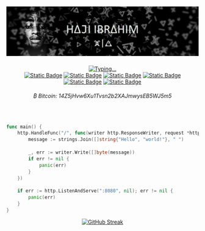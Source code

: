 <!-- Personal profile banner-->
<h1 align="center">
    <img src=".github/hajisml_gh_banner2.png" alt="Profile banner"/>
</h1>

<!-- Typing svg presentation-->
<div align="center">
    <a href="https://git.io/typing-svg">
        <img src="https://readme-typing-svg.demolab.com?font=Fira+Sans&size=22&duration=4000&pause=1000&color=F5F5F5&center=true&vCenter=true&random=false&width=410&lines=We+Δre+Ͷot+Ͳhe+Ϟαϻe,+I'ϻ+Δ+ϻαrtiαη;-+lil+Wαyηe+-" alt="Typing..." />
    </a>
</div>
<div align="center" >
    <a href="https://linkedin.com/in/hajisml"><img alt="Static Badge" src="https://img.shields.io/badge/LinkedIn-0077B5?style=for-the-badge&logo=linkedin&logoColor=white"></a>
    <a href="https://www.youtube.com/@hajsml"><img alt="Static Badge" src="https://img.shields.io/badge/YouTube-FF0000?style=for-the-badge&logo=youtube&logoColor=white"></a>
    <a href="https://www.twitch.tv/hajisml"><img alt="Static Badge" src="https://img.shields.io/badge/Twitch-6441A4?style=for-the-badge&logo=twitch&logoColor=white"></a>
    <a href="https://medium.com/@hajisml"><img alt="Static Badge" src="https://img.shields.io/badge/Medium-000000?style=for-the-badge&logo=medium&logoColor=white"></a>
    <a href="https://x.com/hajisml"><img alt="Static Badge" src="https://img.shields.io/badge/Twitter-000000?style=for-the-badge&logo=x&logoColor=white"></a>
    <a href="https://t.me/hajisml"><img alt="Static Badge" src="https://img.shields.io/badge/Telegram-blue?style=for-the-badge&logo=telegram&logoColor=white"></a>

<!-- Donations-->
<h6 align="center">₿ Bitcoin: 14Z5jHvw6Xu1Tvsn2b2XAJmwysEB5WJ5m5</h6>
</div><br>

<!-- Fav language snippet in Go-->
```go
func main() {
	http.HandleFunc("/", func(writer http.ResponseWriter, request *http.Request) {
		message := strings.Join([]string{"Hello", "world!"}, " ")

		_, err := writer.Write([]byte(message))
		if err != nil {
			panic(err)
		}
	})

	if err := http.ListenAndServe(":8080", nil); err != nil {
		panic(err)
	}
}
```

<!-- Github Statistics -->
<div align="center">
    <a href="https://git.io/streak-stats">
        <img src="https://streak-stats.demolab.com?user=hajisml&theme=transparent&hide_border=true&date_format=j%20M%5B%20Y%5D&mode=weekly&ring=F5F5F5&fire=F5F5F5&currStreakNum=F5F5F5EB&sideLabels=F5F5F5&currStreakLabel=F5F5F5&sideNums=F5F5F5&dates=424242" alt="GitHub Streak" />
    </a>
</div><br>
